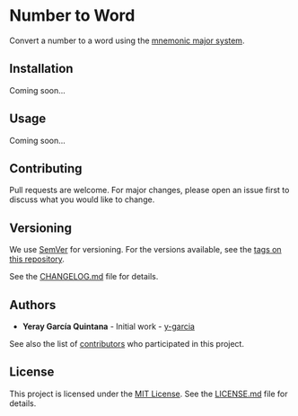 # Number to Word

Convert a number to a word using the [mnemonic major system](https://en.wikipedia.org/wiki/Mnemonic_major_system).

## Installation

Coming soon...

## Usage

Coming soon...

## Contributing

Pull requests are welcome. For major changes, please open an issue first to discuss what you would like to change.

## Versioning

We use [SemVer](http://semver.org/) for versioning. For the versions available, see the [tags on this repository](https://github.com/y-garcia/tomate-timer/tags).

See the [CHANGELOG.md](CHANGELOG.md) file for details. 

## Authors

* **Yeray García Quintana** - Initial work - [y-garcia](https://github.com/y-garcia)

See also the list of [contributors](https://github.com/y-garcia/tomate-timer/contributors) who participated in this project.

## License

This project is licensed under the [MIT License](https://choosealicense.com/licenses/mit/). See the [LICENSE.md](LICENSE.md) file for details.
